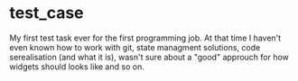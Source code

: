 # test_case

My first test task ever for the first programming job. At that time I haven't even known how to work with git, state managment solutions, code serealisation (and what it is), wasn't sure about a "good" approuch for how widgets should looks like and so on. 
